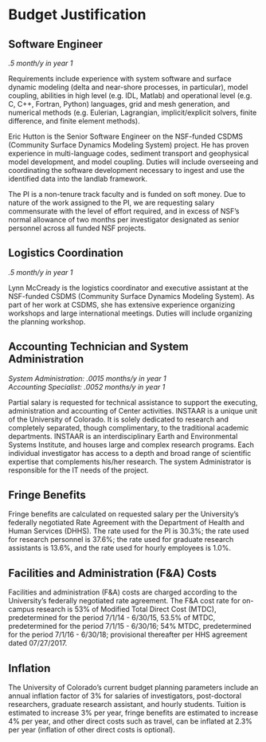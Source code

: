 # Budget Justification

## Software Engineer

*.5 month/y in year 1*

Requirements include experience with system software and surface dynamic
modeling (delta and near-shore processes, in particular), model coupling,
abilities in high level (e.g. IDL, Matlab) and operational level (e.g. C,
C++, Fortran, Python) languages, grid and mesh generation, and numerical
methods (e.g. Eulerian, Lagrangian, implicit/explicit solvers, finite
difference, and finite element methods).

Eric Hutton is the Senior Software Engineer on the NSF-funded CSDMS
(Community Surface Dynamics Modeling System) project. He has proven
experience in multi-language codes, sediment transport and geophysical model
development, and model coupling. Duties will include overseeing and
coordinating the software development necessary to ingest and use
the identified data into the landlab framework.

The PI is a non-tenure track faculty and is funded on soft money.
Due to nature of the work assigned to the PI, we are requesting
salary commensurate with the level of effort required, and in
excess of NSF’s normal allowance of two months per investigator
designated as senior personnel across all funded NSF projects.


## Logistics Coordination

*.5 month/y in year 1*

Lynn McCready is the logistics coordinator and executive assistant
at the NSF-funded CSDMS (Community Surface Dynamics Modeling System).
As part of her work at CSDMS, she has extensive experience
organizing workshops and large international meetings. Duties will
include organizing the planning workshop.


## Accounting Technician and System Administration

*System Administration: .0015 months/y in year 1*  
*Accounting Specialist: .0052 months/y in year 1*  

Partial salary is requested for technical assistance to support the executing,
administration and accounting of Center activities. INSTAAR is a unique unit
of the University of Colorado.  It is solely dedicated to research and
completely separated, though complimentary, to the traditional academic
departments.  INSTAAR is an interdisciplinary Earth and Environmental Systems
Institute, and houses large and complex research programs.  Each individual
investigator has access to a depth and broad range of scientific expertise
that complements his/her research. The system Administrator is responsible for
the IT needs of the project.

## Fringe Benefits

Fringe benefits are calculated on requested salary per the University’s
federally negotiated Rate Agreement with the Department of Health
and Human Services (DHHS). The rate used for the PI is 30.3%;
the rate used for research personnel is 37.6%; the rate used for
graduate research assistants is 13.6%, and the rate used for hourly
employees is 1.0%.


## Facilities and Administration (F&A) Costs

Facilities and administration (F&A) costs are charged according
to the University’s federally negotiated rate agreement. The
F&A cost rate for on-campus research is 53% of Modified Total
Direct Cost (MTDC), predetermined for the period 7/1/14 - 6/30/15,
53.5% of MTDC, predetermined for the period 7/1/15 - 6/30/16;
54% MTDC, predetermined for the period 7/1/16 - 6/30/18;
provisional thereafter per HHS agreement dated 07/27/2017.


## Inflation

The University of Colorado’s current budget planning parameters
include an annual inflation factor of 3% for salaries of investigators,
post-doctoral researchers, graduate research assistant, and hourly
students. Tuition is estimated to increase 3% per year, fringe
benefits are estimated to increase 4% per year, and other direct
costs such as travel, can be inflated at 2.3% per year (inflation
of other direct costs is optional).
